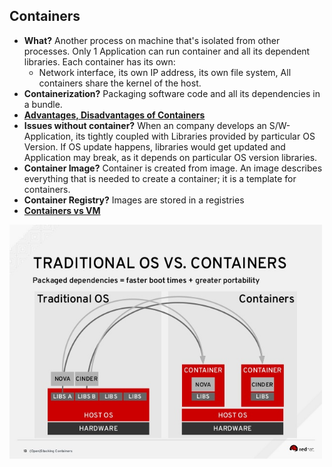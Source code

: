 ## Containers
- **What?** Another process on machine that's isolated from other processes. Only 1 Application can run container and all its dependent libraries. Each container has its own: 
  - Network interface, its own IP address, its own file system, All containers share the kernel of the host.
- **Containerization?** Packaging software code and all its dependencies in a bundle.
- **[Advantages, Disadvantages of Containers](Advantages_Disadv_of_Containers.md)**
- **Issues without container?** When an company develops an S/W-Application, its tightly coupled with Libraries provided by particular OS Version. If OS update happens, libraries would get updated and Application may break, as it depends on particular OS version libraries.
- **Container Image?** Container is created from image. An image describes everything that is needed to create a container; it is a template for containers.
- **Container Registry?** Images are stored in a registries
- **[Containers vs VM](Container_vs_VM.md)**

<img src=TraditionalOS_vs_Containers.jpg width=500 />
